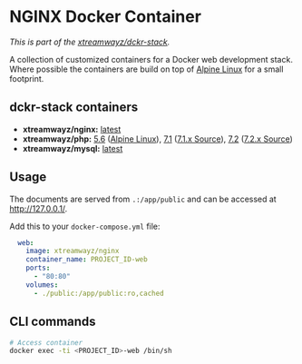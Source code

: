 # NGINX Docker Container

*This is part of the [xtreamwayz/dckr-stack](https://github.com/xtreamwayz/dckr-stack).*

A collection of customized containers for a Docker web development stack. Where possible the containers are build on top of [Alpine Linux](http://alpinelinux.org/) for a small footprint.

## dckr-stack containers

- **xtreamwayz/nginx:** [latest](https://github.com/xtreamwayz/dckr-stack/blob/master/nginx/Dockerfile)
- **xtreamwayz/php:** [5.6](https://github.com/xtreamwayz/dckr-stack/blob/master/php/5.6/Dockerfile) ([Alpine Linux](https://pkgs.alpinelinux.org/packages?name=php5*&branch=edge&arch=x86_64)), [7.1](https://github.com/xtreamwayz/dckr-stack/blob/master/php/7.1/Dockerfile) ([7.1.x Source](https://github.com/php/php-src/tree/PHP-7.1)), [7.2](https://github.com/xtreamwayz/dckr-stack/blob/master/php/7.2/Dockerfile) ([7.2.x Source](https://github.com/php/php-src/tree/PHP-7.2))
- **xtreamwayz/mysql:** [latest](https://github.com/xtreamwayz/dckr-stack/blob/master/mysql/Dockerfile)

## Usage

The documents are served from `.:/app/public` and can be accessed at http://127.0.0.1/.

Add this to your `docker-compose.yml` file:

```yaml
  web:
    image: xtreamwayz/nginx
    container_name: PROJECT_ID-web
    ports:
      - "80:80"
    volumes:
      - ./public:/app/public:ro,cached
```

## CLI commands

```bash
# Access container
docker exec -ti <PROJECT_ID>-web /bin/sh
```
